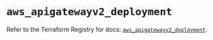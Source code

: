 # `aws_apigatewayv2_deployment`

Refer to the Terraform Registry for docs: [`aws_apigatewayv2_deployment`](https://registry.terraform.io/providers/hashicorp/aws/5.75.0/docs/resources/apigatewayv2_deployment).
